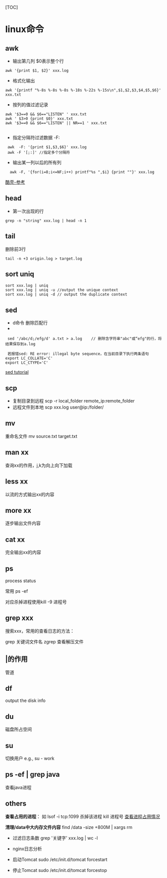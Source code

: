 [TOC]
# linux命令
## awk
* 输出第几列 $0表示整个行
```
awk '{print $1, $2}' xxx.log
```
* 格式化输出
 ```
 awk '{printf "%-8s %-8s %-8s %-18s %-22s %-15s\n",$1,$2,$3,$4,$5,$6}' xxx.txt
 ```
* 按列的值过滤记录

```
awk '$3==0 && $6=="LISTEN" ' xxx.txt
awk ' $3>0 {print $0}' xxx.txt
awk '$3==0 && $6=="LISTEN" || NR==1 ' xxx.txt
  
```

* 指定分隔符过滤数据 -F:

```
 awk  -F: '{print $1,$3,$6}' xxx.log
 awk -F '[;:]' //指定多个分隔符
```

* 输出某一列以后的所有列

```
  awk -F, '{for(i=8;i<=NF;i++) printf"%s ",$i} {print ""}' xxx.log
```

[酷壳-参考](https://coolshell.cn/articles/9070.html)

## head
* 第一次出现的行
```
grep -n "string" xxx.log | head -n 1
```

## tail
删除前3行
```
tail -n +3 origin.log > target.log
```
## sort uniq

```
sort xxx.log | uniq
sort xxx.log | uniq -u //output the unique context
sort xxx.log | uniq -d // output the duplicate context
```


## sed
* d命令 删除匹配行
* 
```
 sed '/abc/d;/efg/d' a.txt > a.log    // 删除含字符串"abc"或“efg"的行，将结果保存到a.log
 
 若报错sed: RE error: illegal byte sequence，在当前目录下执行两条语句 export LC_COLLATE='C'
export LC_CTYPE='C'
```
[sed tutorial](https://coolshell.cn/articles/9104.html)

##  scp

* 复制目录到远程
    scp -r local_folder remote_ip:remote_folder
* 远程文件到本地
    scp xxx.log user@ip:/folder/

## mv
   重命名文件
   mv source.txt target.txt

##  man xx

查询xx的作用，j,k为向上向下加载

## less xx

以流的方式输出xx的内容

## more xx
逐步输出文件内容

## cat xx

完全输出xx的内容

## ps

process status

常用 ps -ef

对应杀掉进程使用kill -9 进程号

## grep xxx

搜索xxx，常用的查看日志的方法：

grep 关键词文件名
zgrep 查看解压文件

##  |的作用

管道

## df
output the disk info

## du 
磁盘所占空间

## su
切换用户
e.g., su - work

## ps -ef | grep java
查看java进程

## others

**查看占用的进程**：
如  lsof -i tcp:1099
杀掉该进程 kill 进程号
[查看进程占用情况](http://www.jianshu.com/p/8d167e3bca50)

**清理/data中大内存文件内容**
 find /data -size +800M | xargs rm 
 
 * 过滤日志条数 grep '关键字' xxx.log | wc -l
 
 * nginx日志分析
 
 * 启动Tomcat  sudo /etc/init.d/tomcat forcestart
 * 停止Tomcat sudo /etc/init.d/tomcat forcestop
 
 